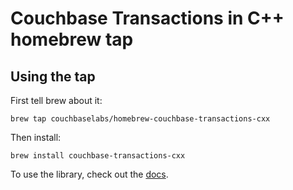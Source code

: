 # Couchbase Transactions in C++ homebrew tap

## Using the tap

First tell brew about it:

    brew tap couchbaselabs/homebrew-couchbase-transactions-cxx

Then install:

    brew install couchbase-transactions-cxx

To use the library, check out the [docs](https://docs.couchbase.com/cxx-txns/current/distributed-acid-transactions-from-the-sdk.html).

